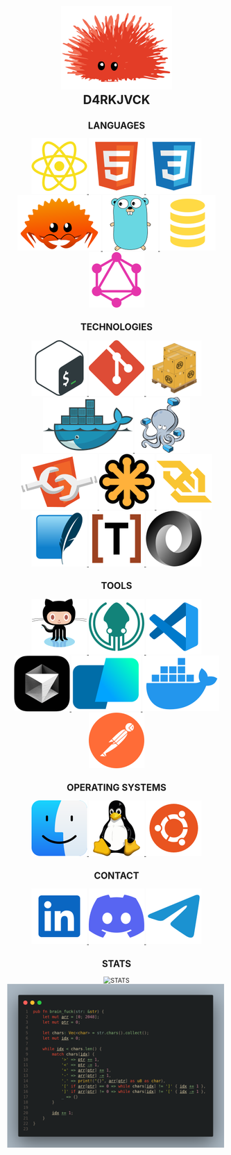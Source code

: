 <h1 align=center >
  <img alt="Ferris" src="./icons/unsafe.svg">
  <br>
  D4RKJVCK
</h1>

<!-- LANGUAGES -->
<section align=center>
  <h2>LANGUAGES</h2>
      <a href="https://developer.mozilla.org/en-US/docs/Web/JavaScript">
        <img src="icons/javascript.svg" alt="JS">
      </a>
      <a href="https://developer.mozilla.org/en-US/docs/Web/HTML">
        <img src="./icons/html.svg" alt="HTML">
      </a>
      <a href="https://developer.mozilla.org/en-US/docs/Web/CSS">
        <img src="./icons/css.svg" alt="CSS">
      </a>
    <a href="https://www.rust-lang.org">
      <img src="./icons/ferris.svg" alt="RUST">
    </a>
    <a href="https://go.dev">
      <img src="./icons/gopher.svg" alt="GO">
    </a>
    <a href="https://sql.sh/">
      <img src="./icons/sql.svg" alt="SQL">
    </a>
    <a href="https://graphql.org">
      <img src="./icons/graphql.svg" alt="GRAPHQL">
    </a>
</section>

<!-- TECHNOLOGIES -->
<section align=center>
  <h2>TECHNOLOGIES</h2>
    <a href="https://www.gnu.org/software/bash/manual/bash.html">
      <img src="./icons/bash.svg" alt="BASH">
    </a>
    <a href="https://git-scm.com/">
      <img src="./icons/git.svg" alt="GIT">
    </a>
    <a href="https://doc.rust-lang.org/cargo/">
      <img src="./icons/cargo.svg" alt="CARGO">
    </a>
    <a href="https://www.docker.com/">
      <img src="./icons/docker.svg" alt="DOCKER">
    </a>
    <a href="https://docs.docker.com/compose/">
      <img src="./icons/compose.svg" alt="COMPOSE">
    </a>
    <a href="https://developer.mozilla.org/fr/docs/Web/API/Web_components">
      <img src="./icons/components.svg" alt="COMPONENTS">
    </a>
    <a href="https://developer.mozilla.org/en-US/docs/Web/SVG">
      <img src="./icons/svg.svg" alt="SVG">
    </a>
    <a href="https://developer.mozilla.org/en-US/docs/Web/API/WebSocket">
      <img src="./icons/websocket.svg" alt="WEBSOCKET">
    </a>
    <a href="https://sqlite.org/">
      <img src="./icons/sqlite.svg" alt="SQLITE">
    </a>
    <a href="https://toml.io/en/">
      <img src="./icons/toml.svg" alt="TOML">
    </a>
    <a href="https://www.json.org/json-en.html">
      <img src="./icons/json.svg" alt="JSON">
    </a>
</section>

<!-- TOOLS -->
<section align=center>
  <h2>TOOLS</h2>
    <a href="">
      <img src="./icons/github.svg" alt="GITHUB">
    </a>
    <a href="">
      <img src="./icons/gitkraken.svg" alt="KRAKEN">
    </a>
    <a href="">
      <img src="./icons/vscode.svg" alt="VSCODE">
    </a>
    <a href="">
      <img src="./icons/cursor.svg" alt="CURSOR">
    </a>
    <a href="">
      <img src="./icons/warp.svg" alt="WARP">
    </a>
    <a href="">
      <img src="./icons/desktop.svg" alt="DESKTOP">
    </a>
    <a href="">
      <img src="./icons/postman.svg" alt="POSTMAN">
    </a>
</section>

<!-- OPERATING SYSTEM -->
<section align=center>
  <h2>OPERATING SYSTEMS</h2>
    <a href="">
      <img src="./icons/macos.svg" alt="MACOS">
    </a>
    <a href="">
      <img src="./icons/tux.svg" alt="LINUX">
    </a>
    <a href="">
      <img src="./icons/ubuntu.svg" alt="UBUNTU">
    </a>
</section>

<!-- CONTACT -->
<section align=center>
  <h2>CONTACT</h2>
  <a href="https://www.linkedin.com/in/d4rkjvck">
    <img src="./icons/linked_in.svg" alt="LINKEDIN">
  </a>
  <a href="">
    <img src="./icons/discord.svg" alt="DISCORD">
  </a>
  <a href="">
    <img src="./icons/telegram.svg" alt="TELEGRAM">
  </a>
</section>


<!-- STATS -->
<section align=center>
  <h2>STATS</h2>
  <img src="https://github-readme-stats.vercel.app/api?username=d4rkjvck&show_icons=true&theme=transparent" alt="STATS">
</section>

  <img alt="brain_fuck" src="./brain_fuck.png" width="500px">
